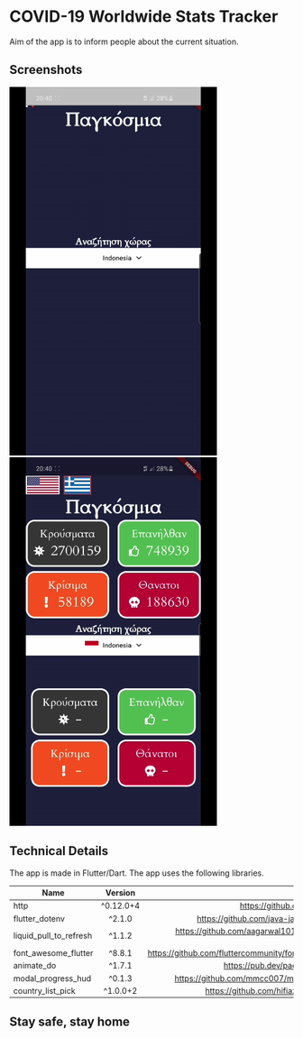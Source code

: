 # COVID-19 Worldwide Stats Tracker

Aim of the app is to inform people about the current situation.
## Screenshots
![COVID-19 Stats Demo](/ss1.gif)
![COVID-19 Stats Demo](/ss2.gif)

## Technical Details
The app is made in Flutter/Dart.
The app uses the following libraries.

| Name        | Version           | Repo  |
| ------------- |:-------------:| -----:|
| http      | ^0.12.0+4 |https://github.com/dart-lang/http |
| flutter_dotenv  | ^2.1.0 |https://github.com/java-james/flutter_dotenv |
| liquid_pull_to_refresh | ^1.1.2 | https://github.com/aagarwal1012/Liquid-Pull-To-Refresh|
| font_awesome_flutter | ^8.8.1 | https://github.com/fluttercommunity/font_awesome_flutter |
| animate_do | ^1.7.1 | https://pub.dev/packages/animate_do |
| modal_progress_hud | ^0.1.3 | https://github.com/mmcc007/modal_progress_hud |
| country_list_pick | ^1.0.0+2 | https://github.com/hifiaz/country-list-pick |
## Stay safe, stay home
